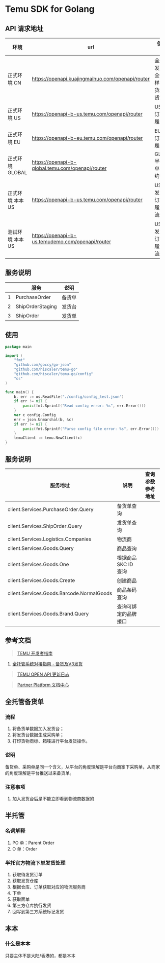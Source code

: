 Temu SDK for Golang
===================

## API 请求地址

| 环境 | url | 使用场景 |
|--------|---|---|
| 正式环境 CN |https://openapi.kuajingmaihuo.com/openapi/router   |  全/半托发品，全托寄样、备货和发货 |
| 正式环境 US |https://openapi-b-us.temu.com/openapi/router   | US半托订单、履约 |
| 正式环境 EU | https://openapi-b-eu.temu.com/openapi/router  | EU半托订单、履约 |
| 正式环境 GLOBAL | https://openapi-b-global.temu.com/openapi/router  | GLOBAL半托订单、履约 |
| 正式环境 本本US | https://openapi-b-us.temu.com/openapi/router  | US本本发品、订单和履约全流程 |
| 测试环境 本本US | https://openapi-b-us.temudemo.com/openapi/router  | US本本发品、订单和履约全流程 |

## 服务说明

|   | 服务              | 说明    |
|---|------------------|---------|
| 1 | PurchaseOrder    | 备货单     |
| 2 | ShipOrderStaging | 发货台     |
| 3 | ShipOrder        | 发货单     |

## 使用

```go
package main

import (
	"fmt"
	"github.com/goccy/go-json"
	"github.com/hiscaler/temu-go"
	"github.com/hiscaler/temu-go/config"
	"os"
)

func main() {
	b, err := os.ReadFile("./config/config_test.json")
	if err != nil {
		panic(fmt.Sprintf("Read config error: %s", err.Error()))
	}
	var c config.Config
	err = json.Unmarshal(b, &c)
	if err != nil {
		panic(fmt.Sprintf("Parse config file error: %s", err.Error()))
	}
	temuClient := temu.NewClient(c)
}
```

## 服务说明
| 服务地址                                    | 说明            | 查询参数参考地址 |
|-----------------------------------------|---------------|----------|
| client.Services.PurchaseOrder.Query     | 备货单查询         |          |
| client.Services.ShipOrder.Query         | 发货单查询         |          |
| client.Services.Logistics.Companies     | 物流商           |          |
| client.Services.Goods.Query             | 商品查询          |          |
| client.Services.Goods.One               | 根据商品 SKC ID 查询 |          |
| client.Services.Goods.Create            | 创建商品          |          |
| client.Services.Goods.Barcode.NormalGoods | 商品条码查询            |          |
| client.Services.Goods.Brand.Query       | 查询可绑定的品牌接口    |          |

## 参考文档

> [TEMU 开发者指南](https://seller.kuajingmaihuo.com/sop/view/634117628601810731)

1. [全托管系统对接指南 - 备货及V3发货](https://seller.kuajingmaihuo.com/sop/view/889973754324016047#YSg2AE)

> [TEMU OPEN API 更新日志](https://seller.kuajingmaihuo.com/sop/view/512560460535865385)

> [Partner Platform 文档中心](https://partner.kuajingmaihuo.com/document?cataId=875196199516)

## 全托管备货单

### 流程

1. 将备货单数据加入发货台；
2. 将发货台数据生成采购单；
3. 打印货物商标、箱唛进行平台发货操作。

### 说明

备货单、采购单是同一个含义，从平台的角度理解是平台向商家下采购单，从商家的角度理解是平台推送过来备货单。

### 注意事项

1. 加入发货台后是不能立即看到物流商数据的

## 半托管

### 名词解释

1. PO 单：Parent Order
2. O 单：Order

### 半托官方物流下单发货处理

1. 获取待发货订单
2. 获取发货仓库
3. 根据仓库、订单获取对应的物流服务商
4. 下单
5. 获取面单
6. 第三方仓库执行发货
7. 回写到第三方系统标记发货

## 本本

### 什么是本本

只要主体不是大陆/香港的，都是本本